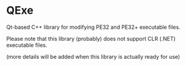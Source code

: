 # QExe
Qt-based C++ library for modifying PE32 and PE32+ executable files.

Please note that this library (probably) does not support CLR (.NET) executable files.

(more details will be added when this library is actually ready for use)
